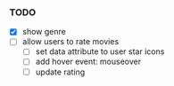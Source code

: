 ### TODO

- [x] show genre
- [ ] allow users to rate movies
  - [ ] set data attribute to user star icons
  - [ ] add hover event: mouseover
  - [ ] update rating

